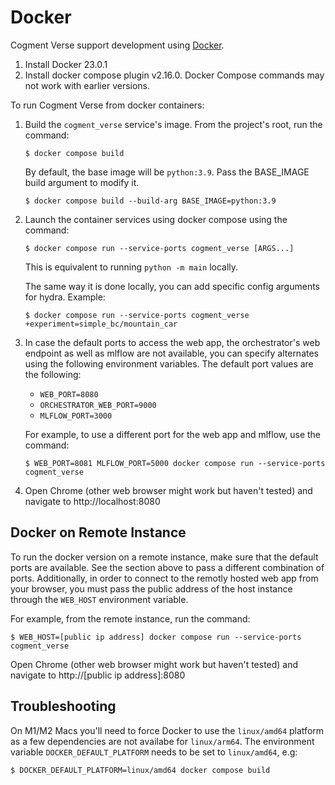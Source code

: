 # Docker

Cogment Verse support development using [Docker](https://www.docker.com).

1. Install Docker 23.0.1
2. Install docker compose plugin v2.16.0. Docker Compose commands may not work with earlier versions.

To run Cogment Verse from docker containers:

1. Build the `cogment_verse` service's image. From the project's root, run the command:

   ```console
   $ docker compose build
   ```

   By default, the base image will be `python:3.9`. Pass the BASE_IMAGE build argument to modify it.

   ```console
   $ docker compose build --build-arg BASE_IMAGE=python:3.9
   ```

2. Launch the container services using docker compose using the command:

   ```console
   $ docker compose run --service-ports cogment_verse [ARGS...]
   ```

   This is equivalent to running `python -m main` locally.

   The same way it is done locally, you can add specific config arguments for hydra. Example:

   ```console
   $ docker compose run --service-ports cogment_verse +experiment=simple_bc/mountain_car
   ```

3. In case the default ports to access the web app, the orchestrator's web endpoint as well as mlflow are not available, you can specify alternates using the following environment variables. The default port values are the following:

   - `WEB_PORT=8080`
   - `ORCHESTRATOR_WEB_PORT=9000`
   - `MLFLOW_PORT=3000`

   For example, to use a different port for the web app and mlflow, use the command:

   ```console
   $ WEB_PORT=8081 MLFLOW_PORT=5000 docker compose run --service-ports cogment_verse
   ```

4. Open Chrome (other web browser might work but haven't tested) and navigate to http://localhost:8080

## Docker on Remote Instance

To run the docker version on a remote instance, make sure that the default ports are available. See the section above to pass a different combination of ports. Additionally, in order to connect to the remotly hosted web app from your browser, you must pass the public address of the host instance through the `WEB_HOST` environment variable.

For example, from the remote instance, run the command:

```console
$ WEB_HOST=[public ip address] docker compose run --service-ports cogment_verse
```

Open Chrome (other web browser might work but haven't tested) and navigate to http://[public ip address]:8080

## Troubleshooting

On M1/M2 Macs you'll need to force Docker to use the `linux/amd64` platform as a few dependencies are not availabe for `linux/arm64`. The environment variable `DOCKER_DEFAULT_PLATFORM` needs to be set to `linux/amd64`, e.g:

```console
$ DOCKER_DEFAULT_PLATFORM=linux/amd64 docker compose build
```

